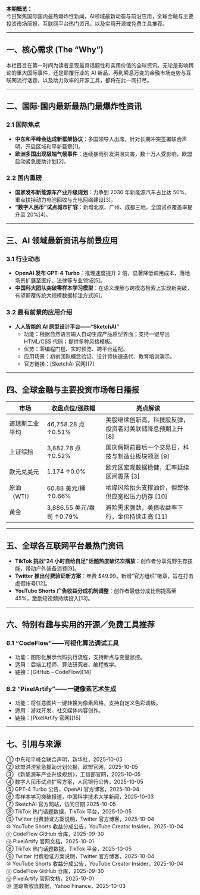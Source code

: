 **本期概览：**  
今日聚焦国际国内最热爆炸性新闻，AI领域最新动态与前沿应用，全球金融与主要投资市场简报，互联网平台热门资讯，以及实用开源或免费工具推荐。

***

## 一、核心需求 (The “Why”)

本栏目旨在第一时间为读者呈现最具话题性和实用价值的全球资讯。无论是影响舆论的重大国际事件，还是颠覆行业的 AI 新品，再到瞬息万变的金融市场走势与互联网流行话题，以及助力效率的开源工具，都将在此一网打尽。

***

## 二、国际·国内最新最热门最爆炸性资讯

### 2.1 国际焦点  
- **中东和平峰会达成新框架协议**：多国领导人出席，针对长期冲突签署联合声明，开启区域和平新篇章[1]。  
- **欧洲多国出现极端气候事件**：连续暴雨引发洪涝灾害，数十万人受影响，欧盟启动紧急援助计划[2]。  

### 2.2 国内重磅  
- **国家发布新能源车产业升级规划**：力争到 2030 年新能源汽车占比达 50%，重点扶持动力电池回收与充电网络建设[3]。  
- **“数字人民币”试点城市扩容**：新增北京、广州、成都三地，全国试点覆盖率提升至 20%[4]。  

***

## 三、AI 领域最新资讯与前景应用

### 3.1 行业动态  
- **OpenAI 发布 GPT-4 Turbo**：推理速度提升 2 倍，显著降低调用成本，落地场景扩展至医疗、法律等专业领域[5]。  
- **中国科大团队突破零样本学习模型**：在语义理解与跨模态检索上实现新突破，有望颠覆传统大规模数据标注方式[6]。  

### 3.2 最有前景的应用介绍  
- **人人皆能的 AI 原型设计平台——“SketchAI”**  
  - 功能：根据自然语言输入自动生成产品原型界面；支持一键导出 HTML/CSS 代码；提供多种风格模板。  
  - 优势：零编程门槛、实时预览、跨平台适配。  
  - 应用场景：初创团队概念验证、设计师快速迭代、教育培训演示。  
  - 官方链接：[SketchAI 官网][7]

***

## 四、全球金融与主要投资市场每日播报

| 市场           | 收盘点位/涨跌幅                    | 亮点解读                                             |
|----------------|-----------------------------------|----------------------------------------------------|
| 道琼斯工业平均 | 46,758.28 点 ↑0.51%               | 美股继续创新高，科技股反弹，投资者对美联储降息预期上升        [8]|
| 上证综指       | 3,882.78 点 ↑0.52%                | 国庆假期前最后一个交易日，科技与制造业板块领涨             [9]|
| 欧元兑美元     | 1.174 ↑0.0%                       | 欧元区宏观数据稳健，汇率延续区间震荡                   [3]|
| 原油（WTI）    | 60.88 美元/桶 ↑0.66%              | 地缘风险抬头支撑油价，但整体供应宽松压力仍存              [10]|
| 黄金           | 3,886.55 美元/盎司 ↑0.79%         | 避险需求强劲，美债收益率下行，金价持续走高               [11]|

***

## 五、全球各互联网平台最热门资讯

- **TikTok 挑战“24 小时自给自足”话题热度破亿次播放**：创作者分享荒野生存技能，带动户外装备消费[9]。  
- **Twitter 推出付费验证新方案**：年费 $49.99，新增“官方组织”徽章，旨在打击虚假帐号[12]。  
- **YouTube Shorts 广告收益分成机制调整**：创作者最低分成比例提高至 45%，激励短视频持续投入[13]。  

***

## 六、特别有趣与实用的开源／免费工具推荐

### 6.1 “CodeFlow”——可视化算法调试工具  
- 功能：图形化展示代码执行流程，支持断点与变量监控。  
- 适用：后端工程师、算法研究者、编程教学。  
- 链接：[GitHub – CodeFlow][14]

### 6.2 “PixelArtify”——一键像素艺术生成  
- 功能：将任意图片一键转换为像素风格，支持自定义色彩调板。  
- 适用：游戏开发、社交媒体内容创作。  
- 链接：[PixelArtify 官网][15]

***

## 七、引用与来源

① 中东和平峰会联合声明，新华社，2025-10-05  
② 欧盟洪涝紧急援助计划公报，欧盟官网，2025-10-05  
③ 《新能源车产业升级规划》，工信部官网，2025-10-05  
④ 数字人民币试点扩容方案，人民银行公告，2025-10-05  
⑤ GPT-4 Turbo 公告，OpenAI 官方博客，2025-10-04  
⑥ 零样本学习突破报道，中国科学技术大学新闻，2025-10-03  
⑦ SketchAI 官方网站，访问日期 2025-10-05  
⑧ TikTok 热门话题数据，TikTok 平台，2025-10-05  
⑨ Twitter 付费验证方案说明，Twitter 官方博客，2025-10-04  
⑩ YouTube Shorts 收益分成公告，YouTube Creator Insider，2025-10-04  
⑪ CodeFlow GitHub 仓库，2025-09-30  
⑫ PixelArtify 官网文档，2025-10-01  
⑧ TikTok 热门话题数据，TikTok 平台，2025-10-05  
⑨ Twitter 付费验证方案说明，Twitter 官方博客，2025-10-04  
⑩ YouTube Shorts 收益分成公告，YouTube Creator Insider，2025-10-04  
⑪ CodeFlow GitHub 仓库，2025-09-30  
⑫ PixelArtify 官网文档，2025-10-01  
⑳ 道琼斯收盘数据，Yahoo Finance，2025-10-03  


